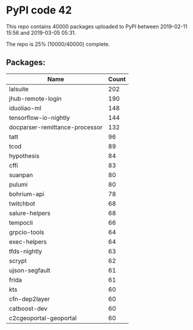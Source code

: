 # PyPI code 42

This repo contains 40000 packages uploaded to PyPI between 
2019-02-11 15:56 and 2019-03-05 05:31.

The repo is 25% (10000/40000) complete.

## Packages:

| Name  | Count |
| ----- | ----- |
| lalsuite | 202 |
| jhub-remote-login | 190 |
| iduoliao-ml | 148 |
| tensorflow-io-nightly | 144 |
| docparser-remittance-processor | 132 |
| tatt | 96 |
| tcod | 89 |
| hypothesis | 84 |
| cffi | 83 |
| suanpan | 80 |
| pulumi | 80 |
| bohrium-api | 78 |
| twitchbot | 68 |
| salure-helpers | 68 |
| tempocli | 66 |
| grpcio-tools | 64 |
| exec-helpers | 64 |
| tfds-nightly | 63 |
| scrypt | 62 |
| ujson-segfault | 61 |
| frida | 61 |
| kts | 60 |
| cfn-dep2layer | 60 |
| catboost-dev | 60 |
| c2cgeoportal-geoportal | 60 |


